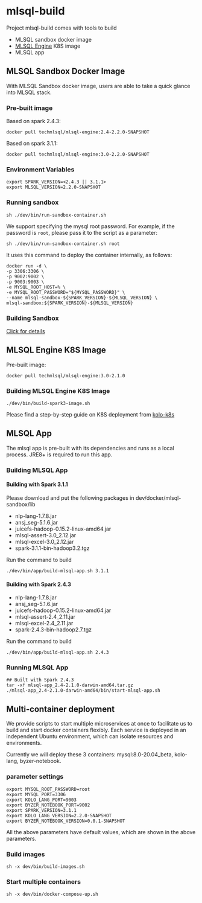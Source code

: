 # mlsql-build

Project mlsql-build comes with tools to build
- MLSQL sandbox docker image
- [MLSQL Engine](https://github.com/byzer-org/kolo-lang/) K8S image
- MLSQL app

## MLSQL Sandbox Docker Image
With MLSQL Sandbox docker image, users are able to take a quick glance into MLSQL stack.

### Pre-built image
Based on spark 2.4.3:
```
docker pull techmlsql/mlsql-engine:2.4-2.2.0-SNAPSHOT
```

Based on spark 3.1.1:
```
docker pull techmlsql/mlsql-engine:3.0-2.2.0-SNAPSHOT
```

### Environment Variables
```
export SPARK_VERSION=<2.4.3 || 3.1.1>
export MLSQL_VERSION=2.2.0-SNAPSHOT
```

### Running sandbox
```shell
sh ./dev/bin/run-sandbox-container.sh
```

We support specifying the mysql root password. For example, if the password is `root`, please pass it to the script as a parameter:
```shell
sh ./dev/bin/run-sandbox-container.sh root
```

It uses this command to deploy the container internally, as follows:

```
docker run -d \
-p 3306:3306 \
-p 9002:9002 \
-p 9003:9003 \
-e MYSQL_ROOT_HOST=% \
-e MYSQL_ROOT_PASSWORD="${MYSQL_PASSWORD}" \
--name mlsql-sandbox-${SPARK_VERSION}-${MLSQL_VERSION} \
mlsql-sandbox:${SPARK_VERSION}-${MLSQL_VERSION}
```

### Building Sandbox
[Click for details](./docs/sandbox.md)

## MLSQL Engine K8S Image
Pre-built image: 
```
docker pull techmlsql/mlsql-engine:3.0-2.1.0
```
### Building MLSQL Engine K8S Image
```shell
./dev/bin/build-spark3-image.sh
```

Please find a step-by-step guide on K8S deployment from [kolo-k8s](https://github.com/byzer-org/kolo-k8s)

## MLSQL App
The mlsql app is pre-built with its dependencies and runs as a local process. 
JRE8+ is required to run this app. 

### Building MLSQL App
#### Building with Spark 3.1.1
Please download and put the following packages in dev/docker/mlsql-sandbox/lib
- nlp-lang-1.7.8.jar
- ansj_seg-5.1.6.jar
- juicefs-hadoop-0.15.2-linux-amd64.jar
- mlsql-assert-3.0_2.12.jar
- mlsql-excel-3.0_2.12.jar
- spark-3.1.1-bin-hadoop3.2.tgz

Run the command to build
```shell
./dev/bin/app/build-mlsql-app.sh 3.1.1
```
#### Building with Spark 2.4.3
- nlp-lang-1.7.8.jar
- ansj_seg-5.1.6.jar
- juicefs-hadoop-0.15.2-linux-amd64.jar
- mlsql-assert-2.4_2.11.jar
- mlsql-excel-2.4_2.11.jar
- spark-2.4.3-bin-hadoop2.7.tgz

Run the command to build 
```
./dev/bin/app/build-mlsql-app.sh 2.4.3
```

### Running MLSQL App
```shell 
## Built with Spark 2.4.3
tar -xf mlsql-app_2.4-2.1.0-darwin-amd64.tar.gz
./mlsql-app_2.4-2.1.0-darwin-amd64/bin/start-mlsql-app.sh
```

## Multi-container deployment

We provide scripts to start multiple microservices at once to facilitate us to build and start docker containers flexibly. Each service is deployed in an independent Ubuntu environment, which can isolate resources and environments.

Currently we will deploy these 3 containers: mysql:8.0-20.04_beta, kolo-lang, byzer-notebook.

### parameter settings
```
export MYSQL_ROOT_PASSWORD=root
export MYSQL_PORT=3306
export KOLO_LANG_PORT=9003
export BYZER_NOTEBOOK_PORT=9002
export SPARK_VERSION=3.1.1
export KOLO_LANG_VERSION=2.2.0-SNAPSHOT
export BYZER_NOTEBOOK_VERSION=0.0.1-SNAPSHOT
```
All the above parameters have default values, which are shown in the above parameters.

### Build images
```
sh -x dev/bin/build-images.sh
```

### Start multiple containers
```
sh -x dev/bin/docker-compose-up.sh
```